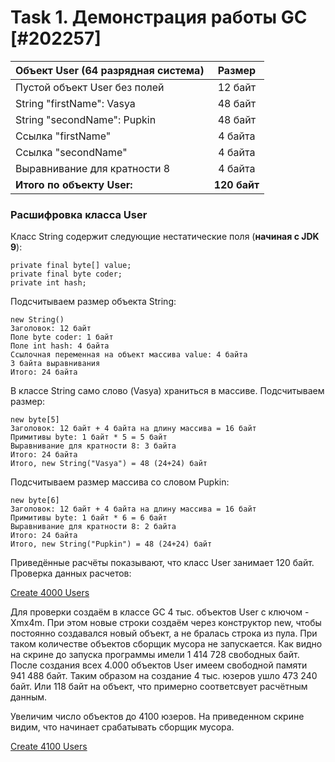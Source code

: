 # Task 1. Демонстрация работы GC [#202257]

Объект User (64 разрядная система) | Размер
--- | :---:
Пустой объект User без полей | 12 байт
String "firstName": Vasya  | 48 байт
String "secondName": Pupkin | 48 байт
Ссылка "firstName" | 4 байта
Ссылка "secondName" | 4 байта
Выравнивание для кратности 8 | 4 байта
**Итого по объекту User:** | **120 байт**

### Расшифровка класса User
Класс String содержит следующие нестатические поля (**начиная с JDK 9**):<br>

	private final byte[] value;
	private final byte coder;
	private int hash;
	
Подсчитываем размер объекта String:

	new String()
	Заголовок: 12 байт
	Поле byte coder: 1 байт
	Поле int hash: 4 байта
	Ссылочная переменная на объект массива value: 4 байта
	3 байта выравнивания
	Итого: 24 байта
	
В классе String само слово (Vasya) храниться в массиве. Подсчитываем размер:

	new byte[5]
	Заголовок: 12 байт + 4 байта на длину массива = 16 байт
	Примитивы byte: 1 байт * 5 = 5 байт
	Выравнивание для кратности 8: 3 байта
	Итого: 24 байта
	Итого, new String("Vasya") = 48 (24+24) байт
	
Подсчитываем размер массива со словом Pupkin:

	new byte[6]
	Заголовок: 12 байт + 4 байта на длину массива = 16 байт
	Примитивы byte: 1 байт * 6 = 6 байт
	Выравнивание для кратности 8: 2 байта
	Итого: 24 байта
	Итого, new String("Pupkin") = 48 (24+24) байт
	
Приведённые расчёты показывают, что класс User занимает 120 байт.
Проверка данных расчетов:

[Create 4000 Users](https://yadi.sk/i/Q6Muo9Hi_CgIbw)

Для проверки создаём в классе GC 4 тыс. объектов User с ключом -Xmx4m. 
При этом новые строки создаём через конструктор new, чтобы постоянно создавался новый объект,
а не бралась строка из пула.
При таком количестве объектов сборщик мусора не 
запускается. Как видно на скрине до запуска программы имели 1 414 728 свободных байт.
После создания всех 4.000 объектов User имеем свободной памяти 941 488 байт.
Таким образом на создание 4 тыс. юзеров ушло 473 240 байт. Или 118 байт на объект, что примерно 
соответсвует расчётным данным.

Увеличим число объектов до 4100 юзеров. 
На приведенном скрине видим, что начинает срабатывать сборщик мусора.

[Create 4100 Users](https://yadi.sk/i/W6OU-cTqLxsH6w)



	
